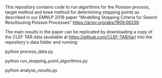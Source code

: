 This repository contains code to run algorithms for the Poisson process, target method and knee method for determining stopping points as described in our EMNLP 2019 paper "Modelling Stopping Criteria for Search Resultsusing Poisson Processes" https://arxiv.org/abs/1909.06239.

The main results in the paper can be replicated by downloading a copy of the CLEF TAR data (available at https://github.com/CLEF-TAR/tar) into the repository's data folder and running: 

python process_data.py

python run_stopping_point_algorithms.py

python analyse_results.py

